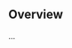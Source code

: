<!-- Note: Please must use one of our issue templates to file an issue! 🛑 -->
<!-- 👉 https://github.com/JoshuaKGoldberg/ts-function-inliner/issues/new/choose 👈 -->
<!-- **Issues that should have been filed with a template will be closed without action, and we will ask you to use a template.** -->

<!-- This blank issue template is only for issues that don't fit any of the templates. -->

## Overview

...
